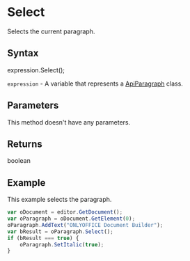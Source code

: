 # Select

Selects the current paragraph.

## Syntax

expression.Select();

`expression` - A variable that represents a [ApiParagraph](../ApiParagraph.md) class.

## Parameters

This method doesn't have any parameters.

## Returns

boolean

## Example

This example selects the paragraph.

```javascript
var oDocument = editor.GetDocument();
var oParagraph = oDocument.GetElement(0);
oParagraph.AddText("ONLYOFFICE Document Builder");
var bResult = oParagraph.Select();
if (bResult === true) {
	oParagraph.SetItalic(true);
}
```
